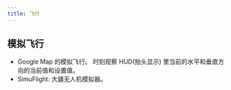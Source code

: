 ```yaml
---
title: 飞行
---
```


## 模拟飞行
* Google Map 的模拟飞行。 时刻观察 HUD(抬头显示) 里当前的水平和垂直方向的当前值和设置值。
* SimuFlight: 大疆无人机模拟器。